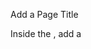 Add a Page Title

Inside the <head>, add a <title> that says "My First Webpage".


Headings Practice

In the <body>, write six headings using <h1> to <h6>.
Each heading should describe your favorite hobbies (e.g., "Reading", "Playing Football").


Write a Paragraph About Yourself

Below the headings, write two paragraphs using the <p> tag.
The first paragraph should introduce yourself.
The second paragraph should describe what you learned in class.


Add a Local Image

Save an image inside your project folder (e.g., myphoto.jpg).
Display it on your web page using the <img> tag.
Add an alt description to the image.


Add an Image From the Internet

Find any picture on the internet (copy the image address).
Display it below your local image using the <img> tag.


Create an "About Me" Section

Use an <h2> heading that says "About Me".
Under the heading, add a paragraph and another image (your choice).


Create a "My Favorite Things" Section

Add an <h2> heading.
List your three favorite things using headings and images for each.
Each favorite thing should have a small description in a paragraph.


Save and Open Your Page in a Browser

Save your HTML file.
Open it in your browser and make sure all images and content show correctly.

